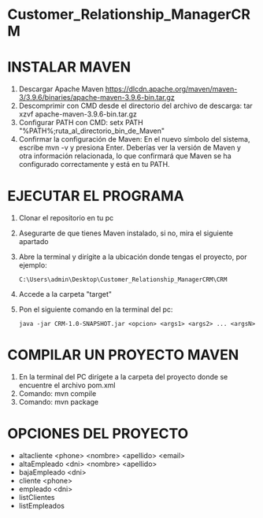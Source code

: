 # Customer_Relationship_ManagerCRM

# INSTALAR MAVEN

1. Descargar Apache Maven https://dlcdn.apache.org/maven/maven-3/3.9.6/binaries/apache-maven-3.9.6-bin.tar.gz
2. Descomprimir con CMD desde el directorio del archivo de descarga: tar xzvf apache-maven-3.9.6-bin.tar.gz
3. Configurar PATH con CMD: setx PATH "%PATH%;ruta_al_directorio_bin_de_Maven"
4. Confirmar la configuración de Maven:
	En el nuevo símbolo del sistema, escribe mvn -v y presiona Enter.
	Deberías ver la versión de Maven y otra información relacionada, lo que confirmará que Maven se ha configurado correctamente y está en tu PATH.

# EJECUTAR EL PROGRAMA

1. Clonar el repositorio en tu pc
2. Asegurarte de que tienes Maven instalado, si no, mira el siguiente apartado
3. Abre la terminal y dirígite a la ubicación donde tengas el proyecto, por ejemplo:

	```C:\Users\admin\Desktop\Customer_Relationship_ManagerCRM\CRM```

4. Accede a la carpeta "target"
5. Pon el siguiente comando en la terminal del pc:

	```java -jar CRM-1.0-SNAPSHOT.jar <opcion> <args1> <args2> ... <argsN>```


# COMPILAR UN PROYECTO MAVEN

1. En la terminal del PC dirígete a la carpeta del proyecto donde se encuentre el archivo pom.xml
2. Comando: mvn compile
3. Comando: mvn package

# OPCIONES DEL PROYECTO

- altacliente &lt;phone&gt; &lt;nombre&gt; &lt;apellido&gt; &lt;email&gt;<br>
- altaEmpleado &lt;dni&gt; &lt;nombre&gt; &lt;apellido&gt;<br>
- bajaEmpleado &lt;dni&gt;<br>
- cliente &lt;phone&gt;<br>
- empleado &lt;dni&gt;<br>
- listClientes<br>
- listEmpleados<br>




